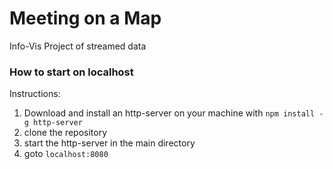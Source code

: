 # Meeting on a Map 
  
Info-Vis Project of streamed data  

### How to start on localhost  

Instructions:  
  
1. Download and install an http-server on your machine with `npm install -g http-server`  
2. clone the repository  
3. start the http-server in the main directory  
4. goto `localhost:8080`